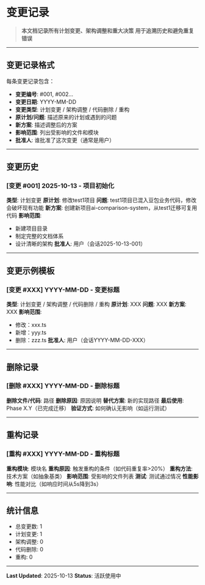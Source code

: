 # 变更记录

> **本文档记录所有计划变更、架构调整和重大决策**
> **用于追溯历史和避免重复错误**

---

## 变更记录格式

每条变更记录包含：
- **变更编号**: #001, #002...
- **变更日期**: YYYY-MM-DD
- **变更类型**: 计划变更 / 架构调整 / 代码删除 / 重构
- **原计划/问题**: 描述原来的计划或遇到的问题
- **新方案**: 描述调整后的方案
- **影响范围**: 列出受影响的文件和模块
- **批准人**: 谁批准了这次变更（通常是用户）

---

## 变更历史

### [变更 #001] 2025-10-13 - 项目初始化
**类型**: 计划变更
**原计划**: 修改test1项目
**问题**: test1项目已混入豆包业务代码，修改会破坏现有功能
**新方案**: 创建新项目ai-comparison-system，从test1迁移可复用代码
**影响范围**:
- 新建项目目录
- 制定完整的文档体系
- 设计清晰的架构
**批准人**: 用户（会话2025-10-13-001）

---

## 变更示例模板

### [变更 #XXX] YYYY-MM-DD - 变更标题
**类型**: 计划变更 / 架构调整 / 代码删除 / 重构
**原计划**: XXX
**问题**: XXX
**新方案**: XXX
**影响范围**:
- 修改：xxx.ts
- 新增：yyy.ts
- 删除：zzz.ts
**批准人**: 用户（会话YYYY-MM-DD-XXX）

---

## 删除记录

### [删除 #XXX] YYYY-MM-DD - 删除标题
**删除文件/代码**: 路径
**删除原因**: 原因说明
**替代方案**: 新的实现路径
**最后使用**: Phase X.Y（已完成迁移）
**验证方式**: 如何确认无影响（如运行测试）

---

## 重构记录

### [重构 #XXX] YYYY-MM-DD - 重构标题
**重构模块**: 模块名
**重构原因**: 触发重构的条件（如代码重复率>20%）
**重构方法**: 技术方案（如抽象基类）
**影响范围**: 受影响的文件列表
**测试**: 测试通过情况
**性能影响**: 性能对比（如响应时间从5s降到3s）

---

## 统计信息

- 总变更数: 1
- 计划变更: 1
- 架构调整: 0
- 代码删除: 0
- 重构: 0

---

**Last Updated**: 2025-10-13
**Status**: 活跃使用中

